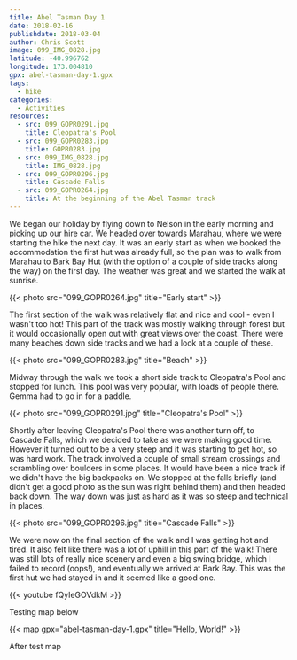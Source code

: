 ```yaml
---
title: Abel Tasman Day 1
date: 2018-02-16
publishdate: 2018-03-04
author: Chris Scott
image: 099_IMG_0828.jpg
latitude: -40.996762
longitude: 173.004810
gpx: abel-tasman-day-1.gpx
tags:
  - hike
categories:
  - Activities
resources:
  - src: 099_GOPR0291.jpg
    title: Cleopatra's Pool
  - src: 099_GOPR0283.jpg
    title: GOPR0283.jpg
  - src: 099_IMG_0828.jpg
    title: IMG_0828.jpg
  - src: 099_GOPR0296.jpg
    title: Cascade Falls
  - src: 099_GOPR0264.jpg
    title: At the beginning of the Abel Tasman track
---
```


We began our holiday by flying down to Nelson in the early morning and picking up our hire car.
We headed over towards Marahau, where we were starting the hike the next day.
It was an early start as when we booked the accommodation the first hut was already full, so the plan was to walk from Marahau to Bark Bay Hut (with the option of a couple of side tracks along the way) on the first day.
The weather was great and we started the walk at sunrise.

{{< photo src="099_GOPR0264.jpg" title="Early start" >}}

The first section of the walk was relatively flat and nice and cool - even I wasn't too hot!
This part of the track was mostly walking through forest but it would occasionally open out with great views over the coast.
There were many beaches down side tracks and we had a look at a couple of these.

{{< photo src="099_GOPR0283.jpg" title="Beach" >}}

Midway through the walk we took a short side track to Cleopatra's Pool and stopped for lunch.
This pool was very popular, with loads of people there.
Gemma had to go in for a paddle.

{{< photo src="099_GOPR0291.jpg" title="Cleopatra's Pool" >}}

Shortly after leaving Cleopatra's Pool there was another turn off, to Cascade Falls, which we decided to take as we were making good time.
However it turned out to be a very steep and it was starting to get hot, so was hard work.
The track involved a couple of small stream crossings and scrambling over boulders in some places.
It would have been a nice track if we didn't have the big backpacks on.
We stopped at the falls briefly (and didn't get a good photo as the sun was right behind them) and then headed back down.
The way down was just as hard as it was so steep and technical in places.

{{< photo src="099_GOPR0296.jpg" title="Cascade Falls" >}}

We were now on the final section of the walk and I was getting hot and tired.
It also felt like there was a lot of uphill in this part of the walk!
There was still lots of really nice scenery and even a big swing bridge, which I failed to record (oops!), and eventually we arrived at Bark Bay.
This was the first hut we had stayed in and it seemed like a good one.

{{< youtube fQyleGOVdkM >}}

Testing map below

{{< map gpx="abel-tasman-day-1.gpx" title="Hello, World!" >}}

After test map
